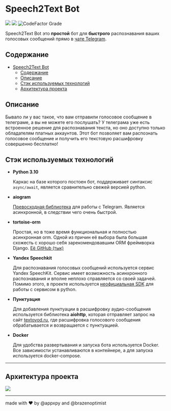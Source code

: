 # Speech2Text Bot

![](https://img.shields.io/github/actions/workflow/status/appxpy/Speech2Text-For-Telegram/pipeline.yml?branch=main&style=flat-square)
![](https://img.shields.io/badge/coverage-100%25-brightgreen?style=flat-square)
![CodeFactor Grade](https://img.shields.io/codefactor/grade/github/appxpy/speech2text-for-telegram/main?style=flat-square)


Speech2Text Bot это **простой** бот для **быстрого** распознавания ваших голосовых сообщений прямо в [чате Telegram](https://t.me/sp2txtbot).

## Содержание
- [Speech2Text Bot](#speech2text-bot)
  - [Содержание](#содержание)
  - [Описание](#описание)
  - [Стэк используемых технологий](#стэк-используемых-технологий)
  - [Архитектура проекта](#архитектура-проекта)

## Описание
Бывало ли у вас такое, что вам отправили голосовое сообщение в телеграме, а вы не можете его послушать? У телеграма уже есть встроенное решение для распознавания текста, но оно доступно только обладателям платных аккаунтов. Этот бот позволяет вам распознать голосовое сообщение и получить его текстовую расшифровку совершенно бесплатно!

## Стэк используемых технологий

- **Python 3.10**
  
  Каркас на базе которого постоен бот, поддерживает синтаксис `async/await`, является сравнительно свежей версией python.


- **aiogram**

  [Превосходная библиотека](https://github.com/aiogram/aiogram) для работы с Telegram. Является асинхронной, в следствии чего очень быстрой.


- **tortoise-orm**
  
  Простая, но в тоже время функциональная и полностью асинхронная orm. Одной из причин её выбора была большая схожесть с хорошо себя зарекомендовавшим ORM фреймворка Django. [Её GitHub (тык)](https://github.com/tortoise/tortoise-orm)

- **Yandex Speechkit**

  Для распознавания голосовых сообщений используется сервис Yandex SpeechKit. Сервис имеет возможность асинхронного распознавания и вполне неплохо справляется со своей задачей. Помимо этого, в проекте используется [неофициальная SDK](https://github.com/TikhonP/yandex-speechkit-lib-python) для работы с сервисом в python.

- **Пунктуация**

  Для добавления пунктуации в расшифровку аудио-сообщения используется библиотека **aiohttp**, которая отправляет запрос на сайт [textovod.ru](https://textovod.ru), где расшифровка голосового сообщения обрабатывается и возвращается с пунктуацией.

- **Docker**

  Для удобства развертывания и запуска бота используется Docker. Все зависимости устанавливаются в контейнере, а для запуска используется docker-compose.

---

## Архитектура проекта

![](https://i.imgur.com/Cc2OnxU.jpg)

---

made with ❤️ by @appxpy and @brazenoptimist
